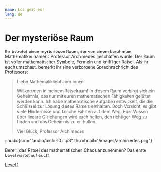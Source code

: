 ```yaml
---
name: Los geht es!
lang: de
---
```


# Der mysteriöse Raum

Ihr betretet einen mysteriösen Raum, der von einem berühmten Mathematiker namens Professor Archimedes geschaffen wurde. Der Raum ist voller mathematischer Symbole, Formeln und kniffliger Rätsel. Als ihr euch umschaut, bemerkt ihr eine verborgene Sprachnachricht des Professors:

> Liebe Mathematikliebhaber\:innen
>
> Willkommen in meinem Rätselraum! In diesem Raum verbirgt sich ein Geheimnis, das nur mit euren mathematischen Fähigkeiten gelüftet werden kann. Ich habe mathematische Aufgaben entwickelt, die die Schlüssel zur Lösung dieses Rätsels enthalten. Doch Vorsicht, es gibt viele Hindernisse und falsche Fährten auf dem Weg. Euer Wissen über lineare Gleichungen wird euch helfen, den richtigen Weg zu finden und das Geheimnis zu enthüllen.
>
> Viel Glück,
> Professor Archimedes

::audio{src="/audio/archi-l0.mp3" thumbnail="/images/archimedes.png"}

Bereit, das Rätsel des mathematischen Chaos anzunehmen? Das erste Level wartet auf euch!

[Level 1](/aasfkjsfkwrq-l1)

